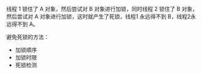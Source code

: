 线程 1 锁住了 A 对象，然后尝试对 B 对象进行加锁，同时线程 2 锁住了 B 对象，然后尝试对 A 对象进行加锁，这时就产生了死锁，线程1 永远得不到 B，线程2永远得不到 A。



避免死锁的方法：

- 加锁顺序
- 加锁时限
- 死锁检测